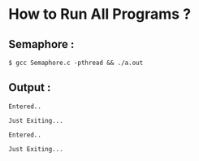 # How to Run All Programs ?

## Semaphore :

    $ gcc Semaphore.c -pthread && ./a.out

## Output :

    Entered..

    Just Exiting...

    Entered..

    Just Exiting...